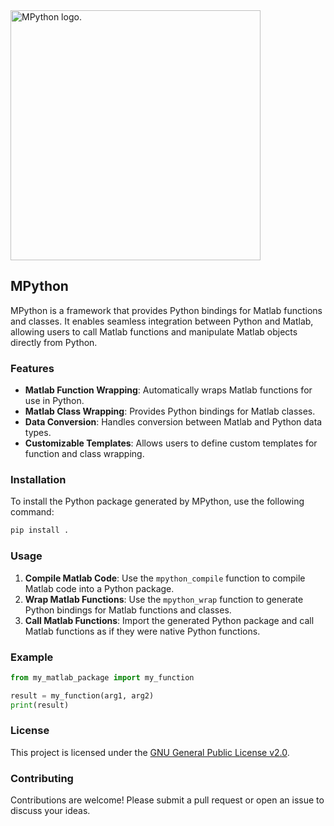 <picture>
  <source media="(prefers-color-scheme: dark)" srcset="https://github.com/user-attachments/assets/65581c5b-b8f7-4efd-8856-9309602a37a5" width="400">
  <source media="(prefers-color-scheme: light)" srcset="https://github.com/user-attachments/assets/fca44af5-8d62-402d-b1d7-5f465da3b5bb" width="400">
  <img alt="MPython logo." src="https://github.com/user-attachments/assets/fca44af5-8d62-402d-b1d7-5f465da3b5bb" width="400">
</picture>

## MPython

MPython is a framework that provides Python bindings for Matlab functions and classes. It enables seamless integration between Python and Matlab, allowing users to call Matlab functions and manipulate Matlab objects directly from Python.

### Features

- **Matlab Function Wrapping**: Automatically wraps Matlab functions for use in Python.
- **Matlab Class Wrapping**: Provides Python bindings for Matlab classes.
- **Data Conversion**: Handles conversion between Matlab and Python data types.
- **Customizable Templates**: Allows users to define custom templates for function and class wrapping.

### Installation

To install the Python package generated by MPython, use the following command:

```bash
pip install .
```

### Usage

1. **Compile Matlab Code**: Use the `mpython_compile` function to compile Matlab code into a Python package.
2. **Wrap Matlab Functions**: Use the `mpython_wrap` function to generate Python bindings for Matlab functions and classes.
3. **Call Matlab Functions**: Import the generated Python package and call Matlab functions as if they were native Python functions.

### Example

```python
from my_matlab_package import my_function

result = my_function(arg1, arg2)
print(result)
```

### License

This project is licensed under the [GNU General Public License v2.0](LICENSE).

### Contributing

Contributions are welcome! Please submit a pull request or open an issue to discuss your ideas.
